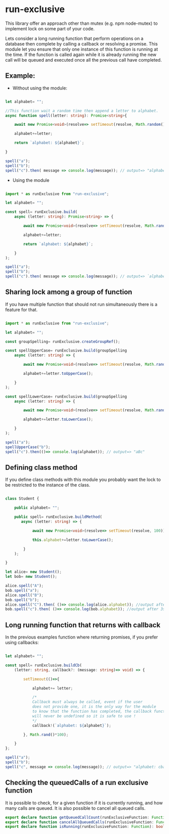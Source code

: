 # run-exclusive

This library offer an approach other than mutex (e.g. npm node-mutex) to implement lock on 
some part of your code. 

Lets consider a long running function that perform operations
on a database then complete by calling a callback or resolving a promise.
This module let you ensure that only one instance of this function is running at the time.
If the function is called again while it is already running the new call will be queued and executed once 
all the previous call have completed.

## Example:

* Without using the module:

````typescript

let alphabet= "";

//This function wait a random time then append a letter to alphabet.
async function spell(letter: string): Promise<string>{

    await new Promise<void>(resolve=> setTimeout(resolve, Math.random()*100));

    alphabet+=letter;

    return `alphabet: ${alphabet}`;

}

spell("a");
spell("b");
spell("c").then( message => console.log(message)); // output=> "alphabet: cba" or "alphabet: bac" or ...

````

* Using the module

````typescript

import * as runExclusive from "run-exclusive";

let alphabet= "";

const spell= runExclusive.build(
    async (letter: string): Promise<string> => {

        await new Promise<void>(resolve=> setTimeout(resolve, Math.random()*100));

        alphabet+=letter;

        return `alphabet: ${alphabet}`;

    }
);

spell("a");
spell("b");
spell("c").then( message => console.log(message)); // output=> `alphabet: abc`

````

## Sharing lock among a group of function

If you have multiple function that should not run simultaneously there is a feature for that.


````typescript

import * as runExclusive from "run-exclusive";

let alphabet= "";

const groupSpelling= runExclusive.createGroupRef();

const spellUpperCase= runExclusive.build(groupSpelling
    async (letter: string) => {

        await new Promise<void>(resolve=> setTimeout(resolve, Math.random()*100));

        alphabet+=letter.toUpperCase();

    }
);

const spellLowerCase= runExclusive.build(groupSpelling
    async (letter: string) => {

        await new Promise<void>(resolve=> setTimeout(resolve, Math.random()*100));

        alphabet+=letter.toLowerCase();

    }
);

spell("a");
spellUpperCase("b");
spell("c").then(()=> console.log(alphabet)); // output=> "aBc"

````

## Defining class method

If you define class methods with this module you probably want the lock to be restricted
to the instance of the class.

````typescript

class Student {

    public alphabet= "";

    public spell= runExclusive.buildMethod(
       async (letter: string) => {

            await new Promise<void>(resolve=> setTimeout(resolve, 100));

            this.alphabet+=letter.toLowerCase();

        }
    );

}

let alice= new Student();
let bob= new Student();

alice.spell("A");
bob.spell("a");
alice.spell("B");
bob.spell("b");
alice.spell("C").then( ()=> console.log(alice.alphabet)); //output after 3s: "ABC"
bob.spell("c").then( ()=> console.log(bob.alphabet)); //output after 3s: "abc"

````

## Long running function that returns with callback

In the previous examples function where returning promises, if you prefer using callbacks:

````typescript

let alphabet= "";

const spell= runExclusive.buildCb(
    (letter: string, callback?: (message: string)=> void) => {

        setTimeout(()=>{

            alphabet+= letter;

            /*
            Callback must always be called, event if the user 
            does not provide one, it is the only way for the module
            to know that the function has completed, the callback function 
            will never be undefined so it is safe to use !
            */
            callback!(`alphabet: ${alphabet}`);

        }, Math.rand()*100);

    }
};

spell("a");
spell("b");
spell("c", message => console.log(message)); // output=> "alphabet: cba" or "alphabet: bac" or ...

````

## Checking the queuedCalls of a run exclusive function

It is possible to check, for a given function if it is currently running,
and how many calls are queued.
It is also possible to cancel all queued calls.

````typescript
export declare function getQueuedCallCount(runExclusiveFunction: Function): number;
export declare function cancelAllQueuedCalls(runExclusiveFunction: Function): number;
export declare function isRunning(runExclusiveFunction: Function): boolean;
````